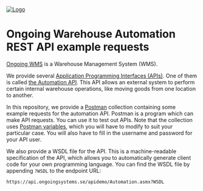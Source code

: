 <a href="https://www.ongoingwarehouse.com">![Logo](https://www.ongoingwarehouse.com/images/logotype.png)</a>
# Ongoing Warehouse Automation REST API example requests
[Ongoing WMS](https://www.ongoingwarehouse.com/) is a Warehouse Management System (WMS).

We provide several [Application Programming Interfaces (APIs)](https://developer.ongoingwarehouse.com/). One of them is called [the Automation API](https://developer.ongoingwarehouse.com/Automation-API). This API allows an external system to perform certain internal warehouse operations, like moving goods from one location to another.

In this repository, we provide a [Postman](https://www.postman.com/) collection containing some example requests for the automation API. Postman is a program which can make API requests. You can use it to test out APIs. Note that the collection uses [Postman variables](https://learning.postman.com/docs/sending-requests/managing-environments/), which you will have to modify to suit your particular case. You will also have to fill in the username and password for your API user.

We also provide a WSDL file for the API. This is a machine-readable specification of the API, which allows you to automatically generate client code for your own programming language. You can find the WSDL file by appending `?WSDL` to the endpoint URL:

```https://api.ongoingsystems.se/apidemo/Automation.asmx?WSDL```